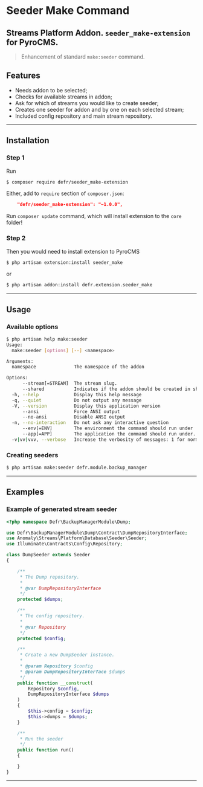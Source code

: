 # Seeder Make Command
## Streams Platform Addon. `seeder_make-extension` for PyroCMS.
> Enhancement of standard `make:seeder` command.
## Features
* Needs addon to be selected;
* Checks for available streams in addon;
* Ask for which of streams you would like to create seeder;
* Creates one seeder for addon and by one on each selected stream;
* Included config repository and main stream repository.
***
## Installation
### Step 1
Run
```bash
$ composer require defr/seeder_make-extension
```
Either, add to `require` section of `composer.json`:
```json
    "defr/seeder_make-extension": "~1.0.0",
```
Run `composer update` command, which will install extension to the `core` folder!
### Step 2
Then you would need to install extension to PyroCMS
```bash
$ php artisan extension:install seeder_make
```
or
```bash
$ php artisan addon:install defr.extension.seeder_make
```
***
## Usage
### Available options
```bash
$ php artisan help make:seeder
Usage:
  make:seeder [options] [--] <namespace>

Arguments:
  namespace              The namespace of the addon

Options:
      --stream[=STREAM]  The stream slug.
      --shared           Indicates if the addon should be created in shared addons.
  -h, --help             Display this help message
  -q, --quiet            Do not output any message
  -V, --version          Display this application version
      --ansi             Force ANSI output
      --no-ansi          Disable ANSI output
  -n, --no-interaction   Do not ask any interactive question
      --env[=ENV]        The environment the command should run under
      --app[=APP]        The application the command should run under.
  -v|vv|vvv, --verbose   Increase the verbosity of messages: 1 for normal output, 2 for more verbose output and 3 for debug
```
### Creating seeders
```bash
$ php artisan make:seeder defr.module.backup_manager
```
***
## Examples
### Example of generated stream seeder
```php
<?php namespace Defr\BackupManagerModule\Dump;

use Defr\BackupManagerModule\Dump\Contract\DumpRepositoryInterface;
use Anomaly\Streams\Platform\Database\Seeder\Seeder;
use Illuminate\Contracts\Config\Repository;

class DumpSeeder extends Seeder
{

    /**
     * The Dump repository.
     *
     * @var DumpRepositoryInterface
     */
    protected $dumps;

    /**
     * The config repository.
     *
     * @var Repository
     */
    protected $config;

    /**
     * Create a new DumpSeeder instance.
     *
     * @param Repository $config
     * @param DumpRepositoryInterface $dumps
     */
    public function __construct(
        Repository $config,
        DumpRepositoryInterface $dumps
    )
    {
        $this->config = $config;
        $this->dumps = $dumps;
    }

    /**
     * Run the seeder
     */
    public function run()
    {

    }
}
```
***
